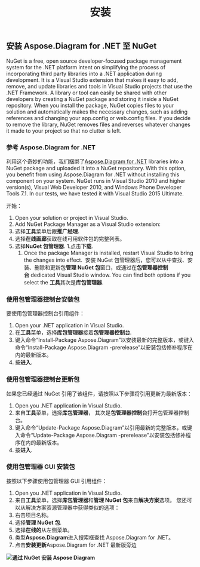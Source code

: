 ﻿---
title: 安装
type: docs
weight: 40
url: /zh/net/installation/
description: 本页介绍如何使用 Aspose.Diagram 库创建新的 visio。
---
## **安装 Aspose.Diagram for .NET 至 NuGet**
NuGet is a free, open source developer-focused package management system for the .NET platform intent on simplifying the process of incorporating third party libraries into a .NET application during development. It is a Visual Studio extension that makes it easy to add, remove, and update libraries and tools in Visual Studio projects that use the .NET Framework. A library or tool can easily be shared with other developers by creating a NuGet package and storing it inside a NuGet repository. When you install the package, NuGet copies files to your solution and automatically makes the necessary changes, such as adding references and changing your app.config or web.config files. If you decide to remove the library, NuGet removes files and reverses whatever changes it made to your project so that no clutter is left.
### **参考 Aspose.Diagram for .NET**
利用这个奇妙的功能，我们捆绑了[Aspose.Diagram for .NET](https://www.nuget.org/packages/Aspose.Diagram) libraries into a NuGet package and uploaded it into a NuGet repository. With this option, you benefit from using Aspose.Diagram for .NET without installing this component on your system. NuGet runs in Visual Studio 2010 and higher version(s), Visual Web Developer 2010, and Windows Phone Developer Tools 7.1. In our tests, we have tested it with Visual Studio 2015 Ultimate.

开始：

1. Open your solution or project in Visual Studio.
1. Add NuGet Package Manager as a Visual Studio extension:
 1. 选择**工具**菜单后跟**推广经理**.
1. 选择**在线画廊**获取在线可用软件包的完整列表。
1. 选择**NuGet 包管理器**.
1.点击**下载**.
   1. Once the package Manager is installed, restart Visual Studio to bring the changes into effect. 
安装 NuGet 包管理器后，您可以从中查找、安装、删除和更新包**管理 NuGet 包**窗口，或通过在**包管理器控制台** dedicated Visual Studio window. You can find both options if you select the **工具**其次是**库包管理器**.
### **使用包管理器控制台安装包**
要使用包管理器控制台引用组件：

1. Open your .NET application in Visual Studio.
1. 在**工具**菜单，选择**库包管理器**接着**包管理器控制台**.
1. 键入命令“Install-Package Aspose.Diagram”以安装最新的完整版本，或键入命令“Install-Package Aspose.Diagram -prerelease”以安装包括修补程序在内的最新版本。
1. 按**进入**.
### **使用包管理器控制台更新包**
如果您已经通过 NuGet 引用了该组件，请按照以下步骤将引用更新为最新版本：

1. Open you .NET application in Visual Studio.
1. 来自**工具**菜单，选择**库包管理器**， 其次是**包管理器控制台**打开包管理器控制台。
1. 键入命令“Update-Package Aspose.Diagram”以引用最新的完整版本，或键入命令“Update-Package Aspose.Diagram -prerelease”以安装包括修补程序在内的最新版本。
1. 按**进入**.
### **使用包管理器 GUI 安装包**
按照以下步骤使用包管理器 GUI 引用组件：

1. Open you .NET application in Visual Studio.
1. 来自**工具**菜单，选择**库包管理器**和**管理 NuGet 包**来自**解决方案**选项。
您还可以从解决方案资源管理器中获得类似的选项：
 1. 右击项目名称。
1. 选择**管理 NuGet 包**.
1. 选择**在线的**从左侧菜单。
1. 类型**Aspose.Diagram**进入搜索框查找 Aspose.Diagram for .NET。
1. 点击**安装更新**Aspose.Diagram for .NET 最新版旁边

**![通过 NuGet 安装 Aspose Diagram](instalthroughnuget.png)**
